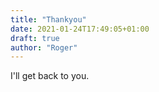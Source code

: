 ```yaml
---
title: "Thankyou"
date: 2021-01-24T17:49:05+01:00
draft: true
author: "Roger"
---
```


I'll get back to you.
